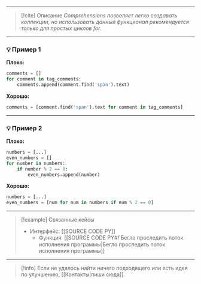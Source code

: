 ***

> [!cite] Описание
>_Comprehensions позволяет легко создавать коллекции, но использовать данный функционал рекомендуется только для простых циклов for._

***
### 💡 Пример 1


**Плохо:**
```python
comments = []
for comment in tag_comments:
	comments.append(comment.find('span').text)
```

**Хорошо:**
```python
comments = [comment.find('span').text for comment in tag_comments]
```

***
### 💡 Пример 2


**Плохо:**
```python
numbers = [...]
even_numbers = []
for number in numbers:
	if number % 2 == 0:
		even_numbers.append(number)
```

**Хорошо:**
```python
numbers = [...]
even_numbers = [num for num in numbers if num % 2 == 0]
```

***

> [!example] Связанные кейсы
>- Интерфейс: [[SOURCE CODE PY]]
>	- Функция: [[SOURCE CODE PY#𝑓 Бегло проследить поток исполнения программы|Бегло проследить поток исполнения программы]]

***

> [!info]
> Если не удалось найти ничего подходящего или есть идея по улучшению, [[Контакты|пиши сюда]].
